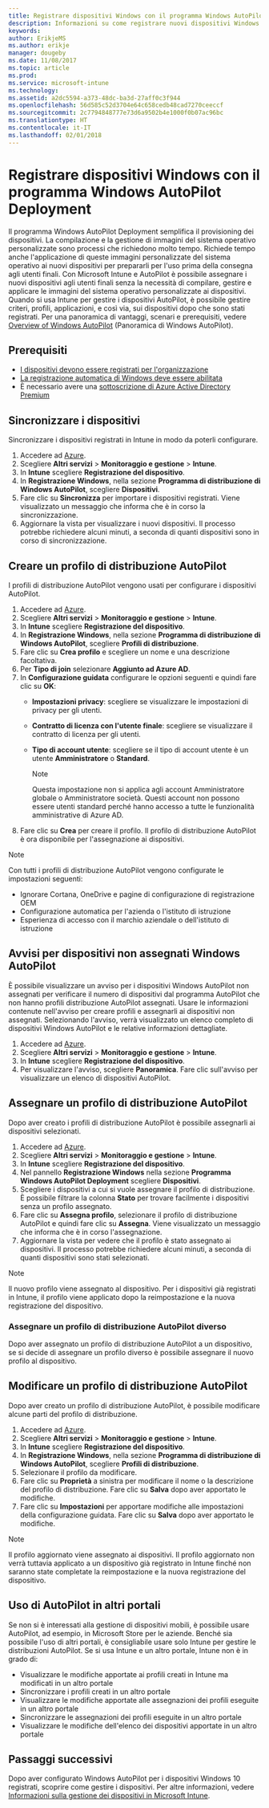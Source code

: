```yaml
---
title: Registrare dispositivi Windows con il programma Windows AutoPilot Deployment
description: Informazioni su come registrare nuovi dispositivi Windows 10 con il programma Windows AutoPilot Deployment.
keywords: 
author: ErikjeMS
ms.author: erikje
manager: dougeby
ms.date: 11/08/2017
ms.topic: article
ms.prod: 
ms.service: microsoft-intune
ms.technology: 
ms.assetid: a2dc5594-a373-48dc-ba3d-27aff0c3f944
ms.openlocfilehash: 56d585c52d3704e64c658cedb48cad7270ceeccf
ms.sourcegitcommit: 2c7794848777e73d6a9502b4e1000f0b07ac96bc
ms.translationtype: HT
ms.contentlocale: it-IT
ms.lasthandoff: 02/01/2018
---
```

# <a name="enroll-windows-devices-using-windows-autopilot-deployment-program"></a>Registrare dispositivi Windows con il programma Windows AutoPilot Deployment
Il programma Windows AutoPilot Deployment semplifica il provisioning dei dispositivi. La compilazione e la gestione di immagini del sistema operativo personalizzate sono processi che richiedono molto tempo. Richiede tempo anche l'applicazione di queste immagini personalizzate del sistema operativo ai nuovi dispositivi per prepararli per l'uso prima della consegna agli utenti finali. Con Microsoft Intune e AutoPilot è possibile assegnare i nuovi dispositivi agli utenti finali senza la necessità di compilare, gestire e applicare le immagini del sistema operativo personalizzate ai dispositivi. Quando si usa Intune per gestire i dispositivi AutoPilot, è possibile gestire criteri, profili, applicazioni, e così via, sui dispositivi dopo che sono stati registrati. Per una panoramica di vantaggi, scenari e prerequisiti, vedere [Overview of Windows AutoPilot](https://docs.microsoft.com/windows/deployment/windows-10-auto-pilot) (Panoramica di Windows AutoPilot).

## <a name="prerequisites"></a>Prerequisiti
- [I dispositivi devono essere registrati per l'organizzazione](https://docs.microsoft.com/windows/deployment/windows-autopilot/windows-10-autopilot#device-registration-and-oobe-customization)
- [La registrazione automatica di Windows deve essere abilitata](https://docs.microsoft.com/intune-classic/deploy-use/set-up-windows-device-management-with-microsoft-intune#enable-windows-10-automatic-enrollment)
- È necessario avere una [sottoscrizione di Azure Active Directory Premium](https://docs.microsoft.com/azure/active-directory/active-directory-get-started-premium) <!--&#40;[trial subscription](http://go.microsoft.com/fwlink/?LinkID=816845)&#41;-->

## <a name="synchronize-devices"></a>Sincronizzare i dispositivi
Sincronizzare i dispositivi registrati in Intune in modo da poterli configurare.

1. Accedere ad [Azure](https://portal.azure.com/).
2. Scegliere **Altri servizi** > **Monitoraggio e gestione** > **Intune**.
3. In **Intune** scegliere **Registrazione del dispositivo**.
4. In **Registrazione Windows**, nella sezione **Programma di distribuzione di Windows AutoPilot**, scegliere **Dispositivi**.
5. Fare clic su **Sincronizza** per importare i dispositivi registrati. Viene visualizzato un messaggio che informa che è in corso la sincronizzazione.
6. Aggiornare la vista per visualizzare i nuovi dispositivi. Il processo potrebbe richiedere alcuni minuti, a seconda di quanti dispositivi sono in corso di sincronizzazione.  

## <a name="create-an-autopilot-deployment-profile"></a>Creare un profilo di distribuzione AutoPilot
I profili di distribuzione AutoPilot vengono usati per configurare i dispositivi AutoPilot.
1. Accedere ad [Azure](https://portal.azure.com/). 
2. Scegliere **Altri servizi** > **Monitoraggio e gestione** > **Intune**.
3. In **Intune** scegliere **Registrazione del dispositivo**.
4. In **Registrazione Windows**, nella sezione **Programma di distribuzione di Windows AutoPilot**, scegliere **Profili di distribuzione**.
5. Fare clic su **Crea profilo** e scegliere un nome e una descrizione facoltativa. 
6. Per **Tipo di join** selezionare **Aggiunto ad Azure AD**.
7. In **Configurazione guidata** configurare le opzioni seguenti e quindi fare clic su **OK**: 
   - **Impostazioni privacy**: scegliere se visualizzare le impostazioni di privacy per gli utenti. 
   - **Contratto di licenza con l'utente finale**: scegliere se visualizzare il contratto di licenza per gli utenti.
   - **Tipo di account utente**: scegliere se il tipo di account utente è un utente **Amministratore** o **Standard**.

     > [!Note]    
     > Questa impostazione non si applica agli account Amministratore globale o Amministratore società. Questi account non possono essere utenti standard perché hanno accesso a tutte le funzionalità amministrative di Azure AD.
8. Fare clic su **Crea** per creare il profilo. Il profilo di distribuzione AutoPilot è ora disponibile per l'assegnazione ai dispositivi.
     
> [!Note]    
> Con tutti i profili di distribuzione AutoPilot vengono configurate le impostazioni seguenti:
> - Ignorare Cortana, OneDrive e pagine di configurazione di registrazione OEM
> - Configurazione automatica per l'azienda o l'istituto di istruzione
> - Esperienza di accesso con il marchio aziendale o dell'istituto di istruzione    

## <a name="alerts-for-windows-autopilot-unassigned-devices-----163236---"></a>Avvisi per dispositivi non assegnati Windows AutoPilot <!-- 163236 -->
È possibile visualizzare un avviso per i dispositivi Windows AutoPilot non assegnati per verificare il numero di dispositivi dal programma AutoPilot che non hanno profili distribuzione AutoPilot assegnati. Usare le informazioni contenute nell'avviso per creare profili e assegnarli ai dispositivi non assegnati. Selezionando l'avviso, verrà visualizzato un elenco completo di dispositivi Windows AutoPilot e le relative informazioni dettagliate. 
1. Accedere ad [Azure](https://portal.azure.com/). 
2. Scegliere **Altri servizi** > **Monitoraggio e gestione** > **Intune**.
3. In **Intune** scegliere **Registrazione del dispositivo**.
4. Per visualizzare l'avviso, scegliere **Panoramica**. Fare clic sull'avviso per visualizzare un elenco di dispositivi AutoPilot.  

## <a name="assign-an-autopilot-deployment-profile"></a>Assegnare un profilo di distribuzione AutoPilot
Dopo aver creato i profili di distribuzione AutoPilot è possibile assegnarli ai dispositivi selezionati.

1. Accedere ad [Azure](https://portal.azure.com/). 
2. Scegliere **Altri servizi** > **Monitoraggio e gestione** > **Intune**.
3. In **Intune** scegliere **Registrazione del dispositivo**.
4. Nel pannello **Registrazione Windows** nella sezione **Programma Windows AutoPilot Deployment**  scegliere **Dispositivi**.
5. Scegliere i dispositivi a cui si vuole assegnare il profilo di distribuzione. È possibile filtrare la colonna **Stato** per trovare facilmente i dispositivi senza un profilo assegnato. 
6. Fare clic su **Assegna profilo**, selezionare il profilo di distribuzione AutoPilot e quindi fare clic su **Assegna**. Viene visualizzato un messaggio che informa che è in corso l'assegnazione.
7. Aggiornare la vista per vedere che il profilo è stato assegnato ai dispositivi. Il processo potrebbe richiedere alcuni minuti, a seconda di quanti dispositivi sono stati selezionati. 

> [!Note]
> Il nuovo profilo viene assegnato al dispositivo. Per i dispositivi già registrati in Intune, il profilo viene applicato dopo la reimpostazione e la nuova registrazione del dispositivo.

### <a name="assign-a-different-autopilot-deployment-profile"></a>Assegnare un profilo di distribuzione AutoPilot diverso
Dopo aver assegnato un profilo di distribuzione AutoPilot a un dispositivo, se si decide di assegnare un profilo diverso è possibile assegnare il nuovo profilo al dispositivo.  

## <a name="edit-an-autopilot-deployment-profile"></a>Modificare un profilo di distribuzione AutoPilot 
Dopo aver creato un profilo di distribuzione AutoPilot, è possibile modificare alcune parti del profilo di distribuzione.   
1. Accedere ad [Azure](https://portal.azure.com/). 
2. Scegliere **Altri servizi** > **Monitoraggio e gestione** > **Intune**.
3. In **Intune** scegliere **Registrazione del dispositivo**.
4. In **Registrazione Windows**, nella sezione **Programma di distribuzione di Windows AutoPilot**, scegliere **Profili di distribuzione**. 
5. Selezionare il profilo da modificare. 
6. Fare clic su **Proprietà** a sinistra per modificare il nome o la descrizione del profilo di distribuzione. Fare clic su **Salva** dopo aver apportato le modifiche. 
7. Fare clic su **Impostazioni** per apportare modifiche alle impostazioni della configurazione guidata. Fare clic su **Salva** dopo aver apportato le modifiche. 

> [!NOTE]
> Il profilo aggiornato viene assegnato ai dispositivi. Il profilo aggiornato non verrà tuttavia applicato a un dispositivo già registrato in Intune finché non saranno state completate la reimpostazione e la nuova registrazione del dispositivo. 

## <a name="using-autopilot-in-other-portals"></a>Uso di AutoPilot in altri portali
Se non si è interessati alla gestione di dispositivi mobili, è possibile usare AutoPilot, ad esempio, in Microsoft Store per le aziende. Benché sia possibile l'uso di altri portali, è consigliabile usare solo Intune per gestire le distribuzioni AutoPilot. Se si usa Intune e un altro portale, Intune non è in grado di:
- Visualizzare le modifiche apportate ai profili creati in Intune ma modificati in un altro portale
- Sincronizzare i profili creati in un altro portale
- Visualizzare le modifiche apportate alle assegnazioni dei profili eseguite in un altro portale
- Sincronizzare le assegnazioni dei profili eseguite in un altro portale
- Visualizzare le modifiche dell'elenco dei dispositivi apportate in un altro portale

## <a name="next-steps"></a>Passaggi successivi
Dopo aver configurato Windows AutoPilot per i dispositivi Windows 10 registrati, scoprire come gestire i dispositivi. Per altre informazioni, vedere [Informazioni sulla gestione dei dispositivi in Microsoft Intune](https://docs.microsoft.com/intune/device-management).